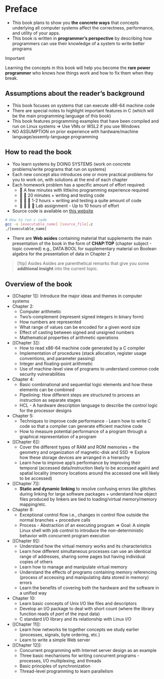 # Preface

- This book plans to show you **the concrete ways** that concepts underlying all computer systems affect the correctness, performance, and utility of your apps.
- This book is written in **programmer’s perspective** by describing how programmers can use their knowledge of a system to write better programs

> [!important]
> 
> Learning the concepts in this book will help you become the **rare power programmer** who knows how things work and how to fix them when they break.

## Assumptions about the reader’s background

- This book focuses on systems that can execute x86-64 machine code
- There are special notes to highlight important features in C (which will be the main programming language of this book)
- This book features programming examples that have been compiled and run on Linux systems => Use VMs or WSL2 if you use Windows
- NO ASSUMPTION on prior experience with hardware/machine language/assemly-language programming

## How to read the book

- You learn systems by DOING SYSTEMS (work on concrete problems/write programs that run on systems)
- Each new concept also introduces one or more practical problems for you to work on, with solutions at the end of each chapter
- Each homework problem has a specific amount of effort required:
	- 🔺 A few minutes with little/no programming experience required
	- 🔺 🔺 20 minutes + writing and testing code
	- 🔺 🔺 🔺 1-2 hours + writing and testing a quite amount of code
	- 🔺 🔺 🔺 🔺 Lab assignment - Up to 10 hours of effort
- Source code is available on [this website](http://csapp.cs.cmu.edu/3e/students.html)

```bash
# How to run c code
gcc -o [executable_name] [source_file].c
./[executable_name]
```

- There are **Web asides** containing material that supplements the main presentation of the book in the form of **CHAP:TOP** (chapter subject - topic covered) e.g., DATA:BOOL for supplementary material on Boolean algebra for the presentation of data in Chapter 2

> [!tip] Asides
> Asides are parenthetical remarks that give you some **additional insight** into the current topic.
> 

## Overview of the book

- [[Chapter 1]]: Introduce the major ideas and themes in computer systems
- Chapter 2: 
	- Computer arithmetic
	- Two’s-complement (represent signed integers in binary form)
	- How numbers are represented
	- What range of values can be encoded for a given word size
	- Effect of casting between signed and unsigned numbers
	- Mathematical properties of arithmetic operations
- [[Chapter 3]]:
	- How to read x86-64 machine code generated by a C compiler
	- Implementation of procedures (stack allocation, register usage conventions, and parameter passing)
	- Integer and floating-point arithmetic
	- Use of machine-level view of programs to understand common code security vulnerabilities
- Chapter 4:
	- Basic combinational and sequential logic elements and how these elements can be combined
	- Pipelining: How different steps are structured to process an instruction as separate stages
	- HCL - A hardware description language to describe the control logic for the processor designs
- Chapter 5:
	- Techniques to improve code performance - Learn how to write C code so that a compiler can generate efficient machine code
	- How to measure potential performance of a program through a graphical representation of a program
- [[Chapter 6]]:
	- Cover the different types of RAM and ROM memories + the geometry and organization of magnetic-disk and SSD => Explore how these storage devices are arranged in a hierarchy
	- Learn how to improve app’s performance by improving their temporal (accessed data/instruction likely to be accessed again) and spatial locality (memory locations around the accessed one will likely to be accessed)
- [[Chapter 7]]:
	- **Static and dynamic linking** to resolve confusing errors like glitches during linking for large software packages + understand how object files produced by linkers are tied to loading/virtual memory/memory mapping/etc.
- Chapter 8:
	- Exceptional control flow i.e., changes in control flow outside the normal branches + procedure calls
	- Process - Abstraction of an executing program => Goal: A simple Linux shell with job control to introduce the non-deterministic behavior with concurrent program execution
- [[Chapter 9]]:
	- Understand how the virtual memory works and its characteristics
	- Learn how different simultaneous processes can use an identical range of addresses, sharing some pages but having individual copies of others
	- Learn how to manage and manipulate virtual memory
	- Understand the effects of programs containing memory referencing (process of accessing and manipulating data stored in memory) errors
	- Learn the benefits of covering both the hardware and the software in a unified way
- Chapter 10:
	- Learn basic concepts of Unix I/O like files and descriptors
	- Develop an I/O package to deal with short count (where the library function reads of *part* of the input data)
	- C standard I/O library and its relationship with Linux I/O
- [[Chapter 11]]:
	- Learn how networks tie together concepts we study earlier (processes, signals, byte ordering, etc.)
	- Learn to write a simple Web server
- [[Chapter 12]]:
	-  Concurrent programming with Internet server design as an example
	-  Three basic mechanisms for writing concurrent programs - processes, I/O multiplexing, and threads
	- Basic principles of synchronization
	- Thread-level programming to learn parallelism